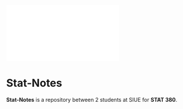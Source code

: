 ![](/figs/Title.pdf "STAT 380")

# Stat-Notes

**Stat-Notes** is a repository between 2 students at SIUE for **STAT 380**.
